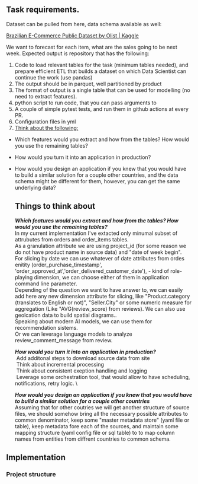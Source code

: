 ## Task requirements. 
Dataset can be pulled from here, data schema available as well: 

[Brazilian E-Commerce Public Dataset by Olist | Kaggle](https://www.kaggle.com/datasets/olistbr/brazilian-ecommerce?select=olist_orders_dataset.csv) 

We want to forecast for each item, what are the sales going to be next week.
Expected output is repository that has the following:
1.	Code to load relevant tables for the task (minimum tables needed), and prepare efficient ETL that builds a dataset on which Data Scientist can continue the work (use pandas) 
1.	The output should be in parquet, well partitioned by product
2.	The format of output is a single table that can be used for modelling (no need to extract features).
2.	python script to run code, that you can pass arguments to
3.	A couple of simple pytest tests, and run them in github actions at every PR.
4.	Configuration files in yml
5.	[Think about the following:](#Things-to-think-about)
- Which features would you extract and how from the tables? How would you use the remaining tables?
- How would you turn it into an application in production?
- How would you design an application if you knew that you would have to build a similar solution for a couple other countries, and the data schema might be different for them, however, you can get the same underlying data?


  ## Things to think about
   ***Which features would you extract and how from the tables? How would you use the remaining tables?*** \
    In my current implementation I've extacted only minumal subset of attrubutes from orders and order_items tables.\
    As a granulation attribute we are using project_id (for some reason we do not have product name in source data) and "date of week begin". \
    For slicing by date we can use whatever of date attributes from ordes enitity (order_purchase_timestamp',
  'order_approved_at','order_delivered_customer_date'), - kind of role-playing dimension, we can choose either of them in application command line parameter.\
    Depending of the question we want to have answer to, we can easily add here any new dimension attribute for slicing,    like "Product.category (translates to English or not)", "Seller.City" or some numeric measure for aggregation (Like "AVG(review_score) from reviews). We can also use geolcation data to build spatial diagrams.. \
Speaking about modern AI models, we can use them for recommendation sistems.\
Or we can leverage language models to analyze review_comment_message from review.
    
  ***How would you turn it into an application in production?*** \
        &nbsp;Add additonal steps to download source data from site \
        &nbsp;Think about incremental processing \
        &nbsp;Think about consistent exeption handling and logging \
        &nbsp;Leverage some orchestration tool, that would allow to have scheduling, notifications, retry logic. \
  
  ***How would you design an application if you knew that you would have to build a similar solution for a couple other countries*** \
    Assuming that for other coutries we will get another structure of source files, we should somehow bring all the necessary possible attributes to common denominator, keep some "master metadata store" (yaml file or table), keep metadata fore each of the sources, and maintain some mapping structure (yaml config file or sql table) to to map column names from entities from diffrent countries to common schema.

## Implementation
### Project structure


